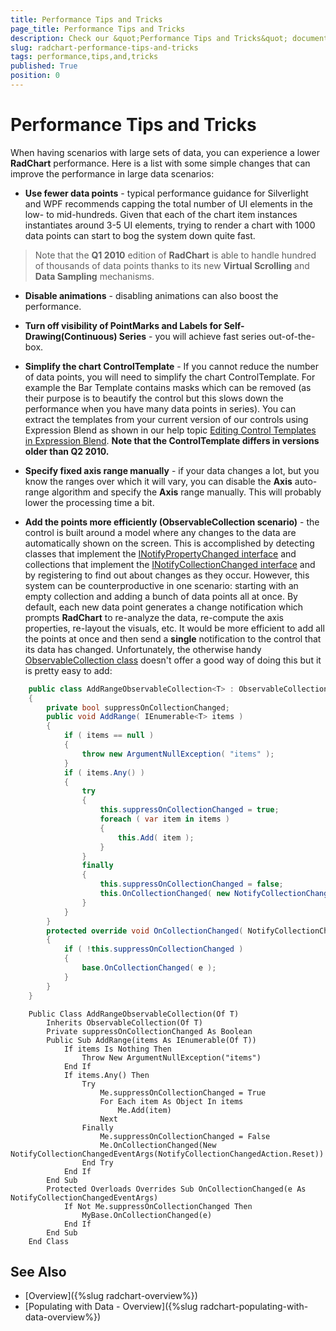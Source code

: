 ```yaml
---
title: Performance Tips and Tricks
page_title: Performance Tips and Tricks
description: Check our &quot;Performance Tips and Tricks&quot; documentation article for the RadChart {{ site.framework_name }} control.
slug: radchart-performance-tips-and-tricks
tags: performance,tips,and,tricks
published: True
position: 0
---
```


# Performance Tips and Tricks

When having scenarios with large sets of data, you can experience a lower __RadChart__ performance. Here is a list with some simple changes that can improve the performance in large data scenarios:

* __Use fewer data points__ - typical performance guidance for Silverlight and WPF recommends capping the total number of UI elements in the low- to mid-hundreds. Given that each of the chart item instances instantiates around 3-5 UI elements, trying to render a chart with 1000 data points can start to bog the system down quite fast.

>Note that the __Q1 2010__ edition of __RadChart__ is able to handle hundred of thousands of data points thanks to its new __Virtual Scrolling__ and __Data Sampling__ mechanisms.

* __Disable animations__ - disabling animations can also boost the performance.

* __Turn off visibility of PointMarks and Labels for Self-Drawing(Continuous) Series__ - you will achieve fast series out-of-the-box.

* __Simplify the chart ControlTemplate__ - If you cannot reduce the number of data points, you will need to simplify the chart ControlTemplate. For example the Bar Template contains masks which can be removed (as their purpose is to beautify the control but this slows down the performance when you have many data points in series). You can extract the templates from your current version of our controls using Expression Blend as shown in our help topic [Editing Control Templates in Expression Blend](http://www.telerik.com/help/silverlight/common-styling-appearance-edit-control-templates-blend.html). __Note that the ControlTemplate differs in versions older than Q2 2010.__

* __Specify fixed axis range manually__ - if your data changes a lot, but you know the ranges over which it will vary, you can disable the __Axis__ auto-range algorithm and specify the __Axis__ range manually. This will probably lower the processing time a bit. 

* __Add the points more efficiently (ObservableCollection scenario)__ - the control is built around a model where any changes to the data are automatically shown on the screen. This is accomplished by detecting classes that implement the [INotifyPropertyChanged interface](http://msdn.microsoft.com/en-us/library/system.collections.specialized.inotifycollectionchanged.aspx) and collections that implement the [INotifyCollectionChanged interface](http://msdn.microsoft.com/en-us/library/system.collections.specialized.inotifycollectionchanged.aspx) and by registering to find out about changes as they occur. However, this system can be counterproductive in one scenario: starting with an empty collection and adding a bunch of data points all at once. By default, each new data point generates a change notification which prompts __RadChart__ to re-analyze the data, re-compute the axis properties, re-layout the visuals, etc. It would be more efficient to add all the points at once and then send a __single__ notification to the control that its data has changed. Unfortunately, the otherwise handy [ObservableCollection class](http://msdn.microsoft.com/en-us/library/ms668604.aspx) doesn't offer a good way of doing this but it is pretty easy to add: 



```C#
	public class AddRangeObservableCollection<T> : ObservableCollection<T>
	{
	    private bool suppressOnCollectionChanged;
	    public void AddRange( IEnumerable<T> items )
	    {
	        if ( items == null )
	        {
	            throw new ArgumentNullException( "items" );
	        }
	        if ( items.Any() )
	        {
	            try
	            {
	                this.suppressOnCollectionChanged = true;
	                foreach ( var item in items )
	                {
	                    this.Add( item );
	                }
	            }
	            finally
	            {
	                this.suppressOnCollectionChanged = false;
	                this.OnCollectionChanged( new NotifyCollectionChangedEventArgs( NotifyCollectionChangedAction.Reset ) );
	            }
	        }
	    }
	    protected override void OnCollectionChanged( NotifyCollectionChangedEventArgs e )
	    {
	        if ( !this.suppressOnCollectionChanged )
	        {
	            base.OnCollectionChanged( e );
	        }
	    }
	}
```
```VB.NET
	Public Class AddRangeObservableCollection(Of T)
	    Inherits ObservableCollection(Of T)
	    Private suppressOnCollectionChanged As Boolean
	    Public Sub AddRange(items As IEnumerable(Of T))
	        If items Is Nothing Then
	            Throw New ArgumentNullException("items")
	        End If
	        If items.Any() Then
	            Try
	                Me.suppressOnCollectionChanged = True
	                For Each item As Object In items
	                    Me.Add(item)
	                Next
	            Finally
	                Me.suppressOnCollectionChanged = False
	                Me.OnCollectionChanged(New NotifyCollectionChangedEventArgs(NotifyCollectionChangedAction.Reset))
	            End Try
	        End If
	    End Sub
	    Protected Overloads Overrides Sub OnCollectionChanged(e As NotifyCollectionChangedEventArgs)
	        If Not Me.suppressOnCollectionChanged Then
	            MyBase.OnCollectionChanged(e)
	        End If
	    End Sub
	End Class
```

## See Also
 * [Overview]({%slug radchart-overview%})
 * [Populating with Data - Overview]({%slug radchart-populating-with-data-overview%})